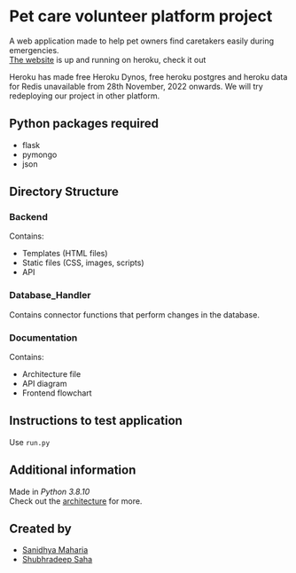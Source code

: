 # Pet care volunteer platform project
A web application made to help pet owners find caretakers easily during emergencies.<br>
[The website](https://petcare-volunteer.herokuapp.com/) is up and running on heroku, check it out

Heroku has made free Heroku Dynos, free heroku postgres and heroku data for Redis unavailable from
28th November, 2022 onwards. We will try redeploying our project in other platform. 


## Python packages required
* flask
* pymongo
* json
## Directory Structure
### Backend
Contains:
* Templates (HTML files)
* Static files (CSS, images, scripts)
* API
### Database_Handler
Contains connector functions that perform changes in the database.
### Documentation
Contains:
* Architecture file
* API diagram
* Frontend flowchart
## Instructions to test application
Use `run.py`
## Additional information
Made in *Python 3.8.10*<br>
Check out the [architecture](Documentation/Architecture.md) for more.
## Created by
* [Sanidhya Maharia](https://github.com/Sanidhya-Maharia)
* [Shubhradeep Saha](https://github.com/Jonty01)
